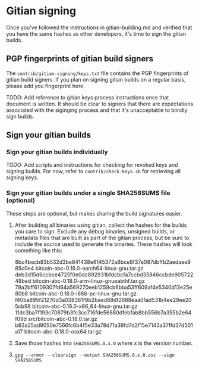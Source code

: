 # Gitian signing

Once you've followed the instructions in gitian-building.md and verified that
you have the same hashes as other developers, it's time to sign the gitian
builds.

## PGP fingerprints of gitian build signers

The `contrib/gitian-signing/keys.txt` file contains the PGP fingerprints of
gitian build signers. If you plan on signing gitian builds on a regular basis,
please add you fingerprint here.

TODO: Add reference to gitian keys process instructions once that document is
written. It should be clear to signers that there are expectations associated
with the siginging process and that it's unacceptable to blindly sign builds.

## Sign your gitian builds

### Sign your gitian builds individually

TODO: Add scripts and instructions for checking for revoked keys and signing builds.
For now, refer to `contrib/check-keys.sh` for retrieving all signing keys.

### Sign your gitian builds under a single SHA256SUMS file (optional)

These steps are optional, but makes sharing the build signatures easier.

1. After building all binaries using gitian, collect the hashes for the builds
    you care to sign. Exclude any debug binaries, unsigned builds, or metadata
    files that are built as part of the gitian process, but be sure to include
    the source used to generate the binaries. These hashes will look something
    like this:

    8bc4becb83b532d3be841438e6145372a8bce8f37e087dbffb2aedaee985c0e4  bitcoin-abc-0.18.0-aarch64-linux-gnu.tar.gz
    deb3d15d6ccbce4725f0e0dc892931bfdcbcfa7ccbd35846ccbde90572248bed  bitcoin-abc-0.18.0-arm-linux-gnueabihf.tar.gz
    79a2bff6109307fd64a569270eeb1259cb6bba53ff609af4e5340d13e25e80b8  bitcoin-abc-0.18.0-i686-pc-linux-gnu.tar.gz
    f40ba895f21270d3a038361f9b2baed68df2688eaa01ad531b4ee29ee205cb98  bitcoin-abc-0.18.0-x86_64-linux-gnu.tar.gz
    11dc3ba7f193c70879b3fc3cc716fde56880dfebfab8bb556b7a355b2e64f09d  src/bitcoin-abc-0.18.0.tar.gz
    b83a25ad9050e7566fc6b4f5e33a78d71a39fd7d2f15e7143a37ffd37d501a17  bitcoin-abc-0.18.0-osx64.tar.gz
2. Save those hashes into `SHA256SUMS.0.x.0` where x is the version number.
3. `gpg --armor --clearsign --output SHA256SUMS.0.x.0.asc --sign SHA256SUMS`
